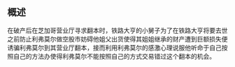 ## 概述
在破产后在芝加哥营业厅寻求翻本时，铁路大亨的小舅子为了在铁路大亨将要去世之前防止利弗莫尔做空股市妨碍他姐父出货使得其姐姐继承的财产遭到巨额损失便诱骗利弗莫尔到其营业厅翻本，接而利用利弗莫尔的感激心理说服他听命于自己按照自己的方法办使得利弗莫尔不能按照自己的方式交易错过这个翻本的机会。

